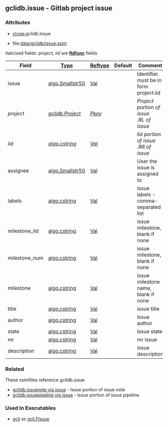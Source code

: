 ## gclidb.issue - Gitlab project issue


### Attributes
<a href="#attributes"></a>
<!-- dev.mdmark  mdmark:MDSECTION  state:BEG_AUTO  param:Attributes -->
* [ctype:](/txt/ssimdb/dmmeta/ctype.md)gclidb.Issue

* file:[data/gclidb/issue.ssim](/data/gclidb/issue.ssim)

italicised fields: *project, iid* are [**fldfunc**](/txt/ssim.md#fldfunc) fields

|Field|[Type](/txt/ssimdb/dmmeta/ctype.md)|[Reftype](/txt/ssimdb/dmmeta/reftype.md)|Default|Comment|
|---|---|---|---|---|
|issue|[algo.Smallstr50](/txt/protocol/algo/README.md#algo-smallstr50)|[Val](/txt/exe/amc/reftypes.md#val)||Identifier. must be in form project.iid|
|*project*|*[gclidb.Project](/txt/ssimdb/gclidb/project.md)*|*[Pkey](/txt/exe/amc/reftypes.md#pkey)*||*Project portion of issue<br>.RL of issue*|
|*iid*|*[algo.cstring](/txt/protocol/algo/cstring.md)*|*[Val](/txt/exe/amc/reftypes.md#val)*||*Iid portion of issue<br>.RR of issue*|
|assignee|[algo.Smallstr50](/txt/protocol/algo/README.md#algo-smallstr50)|[Val](/txt/exe/amc/reftypes.md#val)||User the issue is assigned to|
|labels|[algo.cstring](/txt/protocol/algo/cstring.md)|[Val](/txt/exe/amc/reftypes.md#val)||issue labels - comma-separated list|
|milestone_iid|[algo.cstring](/txt/protocol/algo/cstring.md)|[Val](/txt/exe/amc/reftypes.md#val)||issue milestone, blank if none|
|milestone_num|[algo.cstring](/txt/protocol/algo/cstring.md)|[Val](/txt/exe/amc/reftypes.md#val)||issue milestone, blank if none|
|milestone|[algo.cstring](/txt/protocol/algo/cstring.md)|[Val](/txt/exe/amc/reftypes.md#val)||issue milestone name, blank if none|
|title|[algo.cstring](/txt/protocol/algo/cstring.md)|[Val](/txt/exe/amc/reftypes.md#val)||issue title|
|author|[algo.cstring](/txt/protocol/algo/cstring.md)|[Val](/txt/exe/amc/reftypes.md#val)||issue author|
|state|[algo.cstring](/txt/protocol/algo/cstring.md)|[Val](/txt/exe/amc/reftypes.md#val)||issue state|
|mr|[algo.cstring](/txt/protocol/algo/cstring.md)|[Val](/txt/exe/amc/reftypes.md#val)||mr issue|
|description|[algo.cstring](/txt/protocol/algo/cstring.md)|[Val](/txt/exe/amc/reftypes.md#val)||issue description|

<!-- dev.mdmark  mdmark:MDSECTION  state:END_AUTO  param:Attributes -->

### Related
<a href="#related"></a>
<!-- dev.mdmark  mdmark:MDSECTION  state:BEG_AUTO  param:Related -->
These ssimfiles reference gclidb.issue

* [gclidb.issuenote via issue](/txt/ssimdb/gclidb/issuenote.md) - Issue portion of issue note 
* [gclidb.issuepipeline via issue](/txt/ssimdb/gclidb/issuepipeline.md) - Issue portion of issue pipeline 

<!-- dev.mdmark  mdmark:MDSECTION  state:END_AUTO  param:Related -->

### Used In Executables
<a href="#used-in-executables"></a>
<!-- dev.mdmark  mdmark:MDSECTION  state:BEG_AUTO  param:ImdbUses -->

* [gcli](/txt/exe/gcli/internals.md) as [gcli.FIssue](/txt/exe/gcli/internals.md#gcli-fissue)

<!-- dev.mdmark  mdmark:MDSECTION  state:END_AUTO  param:ImdbUses -->

